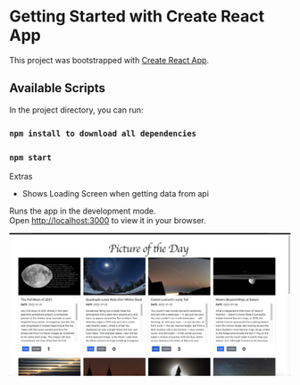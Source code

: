 # Getting Started with Create React App

This project was bootstrapped with [Create React App](https://github.com/facebook/create-react-app).

## Available Scripts

In the project directory, you can run:
### `npm install to download all dependencies`
### `npm start`

Extras
* Shows Loading Screen when getting data from api

Runs the app in the development mode.\
Open [http://localhost:3000](http://localhost:3000) to view it in your browser.


![alt text](https://github.com/abdul5890575/shopify-frotnend-challenge/blob/master/src/Screen%20Shot%202022-01-17%20at%202.32.23%20PM.png?raw=true)
